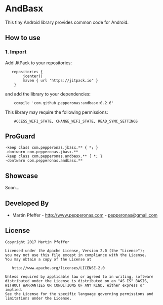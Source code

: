 # AndBasx
This tiny Android library provides common code for Android.


## How to use
### 1. Import
Add JitPack to your repositories:

```
   repositories {
        jcenter()
        maven { url "https://jitpack.io" }
    }
```

and add the library to your dependencies:

```
    compile 'com.github.pepperonas:andbasx:0.2.6'
```

This library may require the following permissions:

```
    ACCESS_WIFI_STATE, CHANGE_WIFI_STATE, READ_SYNC_SETTINGS
```


## ProGuard
```
-keep class com.pepperonas.jbasx.** { *; }
-dontwarn com.pepperonas.jbasx.**
-keep class com.pepperonas.andbasx.** { *; }
-dontwarn com.pepperonas.andbasx.**
```


## Showcase
Soon...

## Developed By

* Martin Pfeffer - http://www.pepperonas.com - <pepperonas@gmail.com>


## License

    Copyright 2017 Martin Pfeffer

    Licensed under the Apache License, Version 2.0 (the "License");
    you may not use this file except in compliance with the License.
    You may obtain a copy of the License at

       http://www.apache.org/licenses/LICENSE-2.0

    Unless required by applicable law or agreed to in writing, software
    distributed under the License is distributed on an "AS IS" BASIS,
    WITHOUT WARRANTIES OR CONDITIONS OF ANY KIND, either express or implied.
    See the License for the specific language governing permissions and
    limitations under the License.


